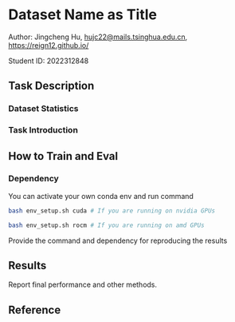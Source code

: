 # Dataset Name as Title

Author: Jingcheng Hu, hujc22@mails.tsinghua.edu.cn, https://reign12.github.io/

Student ID: 2022312848

## Task Description
### Dataset Statistics
### Task Introduction


## How to Train and Eval
### Dependency
You can activate your own conda env and run command
```bash
bash env_setup.sh cuda # If you are running on nvidia GPUs

bash env_setup.sh rocm # If you are running on amd GPUs
```
Provide the command and dependency for reproducing the results

## Results
Report final performance and other methods.

## Reference
